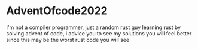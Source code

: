 # AdventOfcode2022
I'm not a compiler programmer, just a random rust guy learning rust by solving advent of code, i advice you to see my solutions you will feel better since this may be the worst rust code you will see
